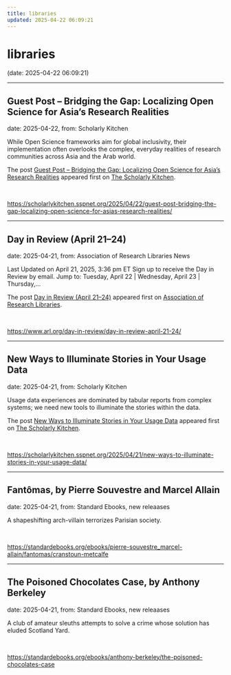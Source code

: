 ```yaml
---
title: libraries
updated: 2025-04-22 06:09:21
---
```


# libraries

(date: 2025-04-22 06:09:21)

---

## Guest Post – Bridging the Gap: Localizing Open Science for Asia’s Research Realities

date: 2025-04-22, from: Scholarly Kitchen

<p>While Open Science frameworks aim for global inclusivity, their implementation often overlooks the complex, everyday realities of research communities across Asia and the Arab world.</p>
<p>The post <a href="https://scholarlykitchen.sspnet.org/2025/04/22/guest-post-bridging-the-gap-localizing-open-science-for-asias-research-realities/">Guest Post – Bridging the Gap: Localizing Open Science for Asia’s Research Realities</a> appeared first on <a href="https://scholarlykitchen.sspnet.org">The Scholarly Kitchen</a>.</p>
 

<br> 

<https://scholarlykitchen.sspnet.org/2025/04/22/guest-post-bridging-the-gap-localizing-open-science-for-asias-research-realities/>

---

## Day in Review (April 21–24)

date: 2025-04-21, from: Association of Research Libraries News

<p>Last Updated on April 21, 2025, 3:36 pm ET Sign up to receive the Day in Review by email. Jump to: Tuesday, April 22 &#124; Wednesday, April 23 &#124; Thursday,...</p>
<p>The post <a href="https://www.arl.org/day-in-review/day-in-review-april-21-24/">Day in Review (April 21–24)</a> appeared first on <a href="https://www.arl.org">Association of Research Libraries</a>.</p>
 

<br> 

<https://www.arl.org/day-in-review/day-in-review-april-21-24/>

---

## New Ways to Illuminate Stories in Your Usage Data

date: 2025-04-21, from: Scholarly Kitchen

<p>Usage data experiences are dominated by tabular reports from complex systems; we need new tools to illuminate the stories within the data.</p>
<p>The post <a href="https://scholarlykitchen.sspnet.org/2025/04/21/new-ways-to-illuminate-stories-in-your-usage-data/">New Ways to Illuminate Stories in Your Usage Data</a> appeared first on <a href="https://scholarlykitchen.sspnet.org">The Scholarly Kitchen</a>.</p>
 

<br> 

<https://scholarlykitchen.sspnet.org/2025/04/21/new-ways-to-illuminate-stories-in-your-usage-data/>

---

## Fantômas, by Pierre Souvestre and Marcel Allain

date: 2025-04-21, from: Standard Ebooks, new releaases

A shapeshifting arch-villain terrorizes Parisian society. 

<br> 

<https://standardebooks.org/ebooks/pierre-souvestre_marcel-allain/fantomas/cranstoun-metcalfe>

---

## The Poisoned Chocolates Case, by Anthony Berkeley

date: 2025-04-21, from: Standard Ebooks, new releaases

A club of amateur sleuths attempts to solve a crime whose solution has eluded Scotland Yard. 

<br> 

<https://standardebooks.org/ebooks/anthony-berkeley/the-poisoned-chocolates-case>

